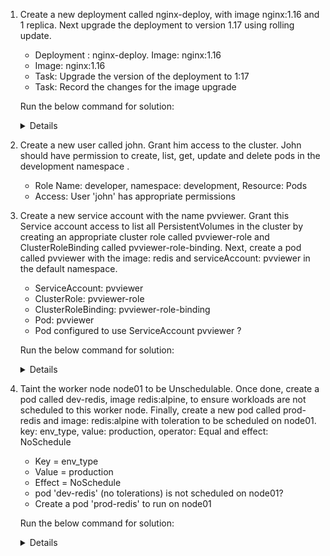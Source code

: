 1. Create a new deployment called nginx-deploy, with image nginx:1.16 and 1 replica. Next upgrade the deployment to version 1.17 using rolling update.
   - Deployment : nginx-deploy. Image: nginx:1.16
   - Image: nginx:1.16
   - Task: Upgrade the version of the deployment to 1:17
   - Task: Record the changes for the image upgrade

   Run the below command for solution:

     <details>
 
     For Kubernetes Version <=1.17
 
     ```
     kubectl run nginx-deploy --image=nginx:1.16 --replicas=1 --record
     kubectl rollout history deployment nginx-deploy
     kubectl set image deployment/nginx-deploy nginx=nginx:1.17 --record
     kubectl rollout history deployment nginx-deploy
     ```
 
     For Kubernetes Version >1.17
 
     ```
     kubectl create deployment nginx-deploy --image=nginx:1.16 --dry-run=client -o yaml > deploy.yaml
   
     apiVersion: apps/v1
     kind: Deployment
     metadata:
       name: nginx-deploy
     spec:
       replicas: 1
       selector:
         matchLabels:
           app: nginx-deploy
       strategy: {}
       template:
         metadata:
           creationTimestamp: null
           labels:
             app: nginx-deploy
         spec:
           containers:
           - image: nginx:1.16
             name: nginx
     ```
     
     ```
     kubectl create -f deploy.yaml --record
     kubectl rollout history deployment nginx-deploy
     kubectl set image deployment/nginx-deploy nginx=nginx:1.17 --record
     kubectl rollout history deployment nginx-deploy
     ```
     </details>

2. Create a new user called john. Grant him access to the cluster. John should have permission to create, list, get, update and delete pods in the development namespace .
   - Role Name: developer, namespace: development, Resource: Pods
   - Access: User 'john' has appropriate permissions

3. Create a new service account with the name pvviewer. Grant this Service account access to list all PersistentVolumes in the cluster by creating an appropriate cluster role called pvviewer-role and ClusterRoleBinding called pvviewer-role-binding.
   Next, create a pod called pvviewer with the image: redis and serviceAccount: pvviewer in the default namespace.
   - ServiceAccount: pvviewer
   - ClusterRole: pvviewer-role
   - ClusterRoleBinding: pvviewer-role-binding
   - Pod: pvviewer
   - Pod configured to use ServiceAccount pvviewer ?
  
   Run the below command for solution: 

     <details>

     ```
     kubectl create serviceaccount pvviewer
     kubectl create clusterrole pvviewer-role --resource=persistentvolumes --verb=list
     kubectl create clusterrolebinding pvviewer-role-binding --clusterrole=pvviewer-role --serviceaccount=default:pvviewer
     ```

     ```
     apiVersion: v1
     kind: Pod
     metadata:
       creationTimestamp: null
       labels:
         run: pvviewer
       name: pvviewer
     spec:
       containers:
       - image: redis
         name: pvviewer
         resources: {}
       serviceAccountName: pvviewer
     ```
     </details>

4. Taint the worker node node01 to be Unschedulable. Once done, create a pod called dev-redis, image redis:alpine, to ensure workloads are not scheduled to this worker node. Finally, create a new pod called prod-redis and image: redis:alpine with toleration to be scheduled on node01.
   key: env_type, value: production, operator: Equal and effect: NoSchedule
   - Key = env_type
   - Value = production
   - Effect = NoSchedule
   - pod 'dev-redis' (no tolerations) is not scheduled on node01?
   - Create a pod 'prod-redis' to run on node01

   Run the below command for solution: 
 
     <details>
 
     ```
     kubectl taint node node01 env_type=production:NoSchedule
     ```

     Deploy `dev-redis` pod and to ensure that workloads are not scheduled to this `node01` worker node.
     ```
     kubectl run dev-redis --image=redis:alpine

     kubectl get pods -owide
     ```

     Deploy new pod `prod-redis` with toleration to be scheduled on `node01` worker node.
     ```
     apiVersion: v1
     kind: Pod
     metadata:
       name: prod-redis
     spec:
       containers:
       - name: prod-redis
         image: redis:alpine
       tolerations:
       - effect: NoSchedule
         key: env_type
         operator: Equal
         value: production     
     ```

     View the pods with short details: 
     ```
     kubectl get pods -owide | grep prod-redis
     ```
     </details>
